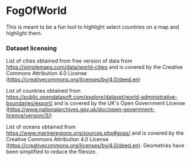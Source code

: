 # FogOfWorld

This is meant to be a fun tool to highlight select countries on a map and highlight them.

### Dataset licensing

List of cities obtained from free version of data from https://simplemaps.com/data/world-cities and is covered by the Creative Commons Attribution 4.0 License (https://creativecommons.org/licenses/by/4.0/deed.en)

List of countries obtained from https://public.opendatasoft.com/explore/dataset/world-administrative-boundaries/export/ and is covered by the UK's Open Government License (https://www.nationalarchives.gov.uk/doc/open-government-licence/version/3/)

List of oceans obtained from https://www.marineregions.org/sources.php#goas/ and is covered by the Creative Commons Attribution 4.0 License (https://creativecommons.org/licenses/by/4.0/deed.en). Geometries have been simplified to reduce the filesize.